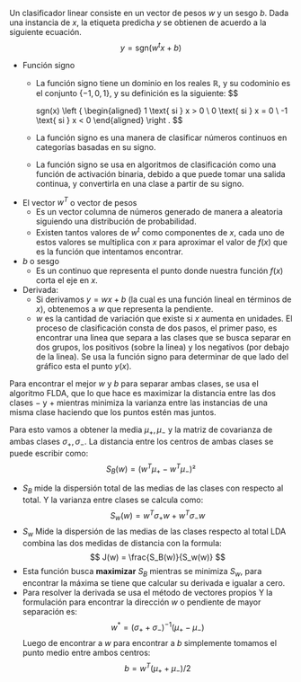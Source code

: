 Un clasificador linear consiste en un vector de pesos $w$ y un sesgo $b$. Dada una instancia de $x$, la etiqueta predicha $y$ se obtienen de acuerdo a la siguiente ecuación. 
$$
y = \text{sgn}(w^t x + b)
$$
- Función signo
	- La función signo tiene un dominio en los reales $\mathbb{R}$, y su codominio es el conjunto $\{-1, 0, 1\}$, y su definición es la siguiente:
			$$
	
	  sgn(x) \left \{
	    \begin{aligned}
		    1 \text{ si } x > 0 \\
		    0 \text{ si } x = 0 \\
		    -1 \text{ si } x < 0
	    \end{aligned}
	  \right .
			$$
	- La función signo es una manera de clasificar números continuos en categorías basadas en su signo.
	- La función signo se usa en algoritmos de clasificación como una función de activación binaria, debido a que puede tomar una salida continua, y convertirla en una clase a partir de su signo.
- El vector $w^T$ o vector de pesos
	- Es un vector columna de números generado de manera a aleatoria siguiendo una distribución de probabilidad.
	- Existen tantos valores de $w^t$ como componentes de $x$, cada uno de estos valores se multiplica con $x$ para aproximar el valor de $f(x)$ que es la función que intentamos encontrar.
- $b$ o sesgo
	- Es un continuo que representa el punto donde nuestra función $f(x)$ corta el eje en $x$. 
- Derivada: 
	- Si derivamos $y = wx + b$ (la cual es una función lineal en términos de $x$), obtenemos a $w$ que representa la pendiente. 
	- $w$ es la cantidad de variación que existe si $x$ aumenta en unidades.
El proceso de clasificación consta de dos pasos, el primer paso, es encontrar una linea que separa a las clases que se busca separar en dos grupos, los positivos (sobre la linea) y los negativos (por debajo de la linea). Se usa la función signo para determinar de que lado del gráfico esta el punto $y(x)$. 

Para encontrar el mejor $w$ y $b$ para separar ambas clases, se usa el algoritmo FLDA, que lo que hace es maximizar la distancia entre las dos clases $-$ y $+$ mientras minimiza la varianza entre las instancias de una misma clase haciendo que los puntos estén mas juntos.

Para esto vamos a obtener la media $\mu_{+}, \mu_{-}$ y la matriz de covarianza de ambas clases $\sigma_+, \sigma_-$. La distancia entre los centros de ambas clases se puede escribir como:
$$
S_B(w) = (w^T \mu_+ - w^T \mu_-)²
$$
- $S_B$ mide la dispersión total de las medias de las clases con respecto al total.
Y la varianza entre clases se calcula como:
$$
S_w(w) = w^T \sigma_+ w + w^T \sigma_-w
$$
- $S_w$ Mide la dispersión de las medias de las clases respecto al total
LDA combina las dos medidas de distancia con la formula:
$$
J(w) = \frac{S_B(w)}{S_w(w)}
$$
- Esta función busca **maximizar** $S_B$ mientras se minimiza $S_w$, para encontrar la máxima se tiene que calcular su derivada e igualar a cero.
- Para resolver la derivada se usa el método de vectores propios
Y la formulación para encontrar la dirección $w$ o pendiente de mayor separación es:
$$
w^* = (\sigma_+ + \sigma_-)^{-1}(\mu_+ - \mu_-)
$$
Luego de encontrar a $w$ para encontrar a $b$ simplemente tomamos el punto medio entre ambos centros:
$$
b = w^T(\mu_+ + \mu_-) / 2
$$

